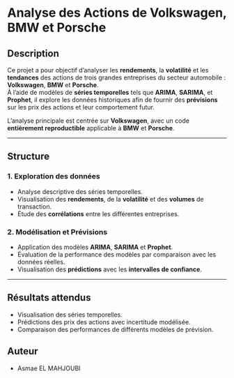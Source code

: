 # Analyse des Actions de Volkswagen, BMW et Porsche

##  Description

Ce projet a pour objectif d’analyser les **rendements**, la **volatilité** et les **tendances** des actions de trois grandes entreprises du secteur automobile : **Volkswagen**, **BMW** et **Porsche**.  
À l’aide de modèles de **séries temporelles** tels que **ARIMA**, **SARIMA**, et **Prophet**, il explore les données historiques afin de fournir des **prévisions** sur les prix des actions et leur comportement futur.

L’analyse principale est centrée sur **Volkswagen**, avec un code **entièrement reproductible** applicable à **BMW** et **Porsche**.

---

##  Structure 

### 1.  Exploration des données
- Analyse descriptive des séries temporelles.
- Visualisation des **rendements**, de la **volatilité** et des **volumes** de transaction.
- Étude des **corrélations** entre les différentes entreprises.

### 2.  Modélisation et Prévisions
- Application des modèles **ARIMA**, **SARIMA** et **Prophet**.
- Évaluation de la performance des modèles par comparaison avec les données réelles.
- Visualisation des **prédictions** avec les **intervalles de confiance**.

---

##  Résultats attendus

- Visualisation des séries temporelles.
- Prédictions des prix des actions avec incertitude modélisée.
- Comparaison des performances de différents modèles de prévision.

##  Auteur
- Asmae EL MAHJOUBI


